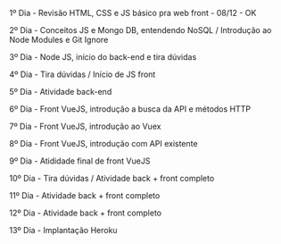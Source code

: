 1º Dia - Revisão HTML, CSS e JS básico pra web front - 08/12 - OK

2º Dia - Conceitos JS e Mongo DB, entendendo NoSQL / Introdução ao Node Modules e Git Ignore

3º Dia - Node JS, início do back-end e tira dúvidas

4º Dia - Tira dúvidas / Início de JS front

5º Dia - Atividade back-end

6º Dia - Front VueJS, introdução a busca da API e métodos HTTP

7º Dia - Front VueJS, introdução ao Vuex

8º Dia - Front VueJS, introdução com API existente

9º Dia - Atididade final de front VueJS

10º Dia - Tira dúvidas / Atividade back + front completo

11º Dia - Atividade back + front completo

12º Dia - Atividade back + front completo

13º Dia - Implantação Heroku